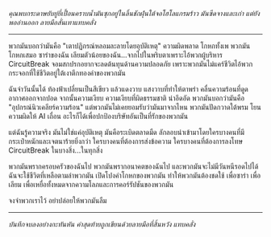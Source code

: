 _คุณพบกระดาษยับยู่ยี่เปื้อนคราบน้ำมันซุกอยู่ในลิ้นชักฝุ่นใต้จอโฮโลแกรมร้าว มันซีดจางและเก่า แต่ยังพออ่านออก ลายมือสั่นเทาแทบคลั่ง_

---

พวกมันบอกว่ามันคือ "เตาปฏิกรณ์หลอมละลายโดยอุบัติเหตุ" ความผิดพลาด โกหกทั้งเพ พวกมันโกหกเสมอ ซาร่าของฉัน เลียมตัวน้อยของฉัน...จากไปในพริบตาเพราะไอ้พวกผู้บริหาร CircuitBreak จอมสกปรกอยากจะลดต้นทุนด้านความปลอดภัย เพราะพวกมันไม่แคร์ชีวิตไอ้พวกกระจอกที่ใช้ชีวิตอยู่ใต้เงาตึกทองคำของพวกมัน

ฉันจำวันนั้นได้ ท้องฟ้าเปลี่ยนเป็นสีเขียว แล้วแดงวาบ แสงวาบที่ทำให้ตาพร่า คลื่นความร้อนที่ดูดอากาศออกจากปอด จากนั้นความเงียบ ความเงียบที่ผิดธรรมชาติ น่าอึดอัด พวกมันบอกว่ามันคือ "อุปกรณ์นิวเคลียร์ความร้อน" แต่พวกมันไม่เคยยอมรับว่ามันมาจากไหน พวกมันปัดกวาดใต้พรม โยนความผิดให้ AI เถื่อน อะไรก็ได้เพื่อปกป้องบริษัทอันเป็นที่รักของพวกมัน

แต่ฉันรู้ความจริง มันไม่ใช่แค่อุบัติเหตุ มันคือระเบิดตลาดมืด ลักลอบนำเข้ามาโดยใครบางคนที่มีกระเป๋าหนักและเจตนาร้ายยิ่งกว่า ใครบางคนที่ต้องการส่งข้อความ ใครบางคนที่ต้องการลงโทษ CircuitBreak ในบางสิ่ง...ในทุกสิ่ง

พวกมันพรากครอบครัวของฉันไป พวกมันพรากอนาคตของฉันไป และพวกมันจะไม่มีวันหนีรอดไปได้ ฉันจะใช้ชีวิตที่เหลือตามล่าพวกมัน เปิดโปงคำโกหกของพวกมัน ทำให้พวกมันต้องชดใช้ เพื่อซาร่า เพื่อเลียม เพื่อเหยื่อทั้งหมดจากความโลภและการคอร์รัปชันของพวกมัน

จงจำพวกเราไว้ อย่าปล่อยให้พวกมันลืม

---

_บันทึกจบลงอย่างกะทันหัน คำสุดท้ายถูกเขียนด้วยลายมือที่สิ้นหวัง แทบคลั่ง_
